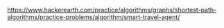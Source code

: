 https://www.hackerearth.com/practice/algorithms/graphs/shortest-path-algorithms/practice-problems/algorithm/smart-travel-agent/
